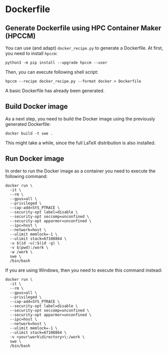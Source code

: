 # Dockerfile

## Generate Dockerfile using HPC Container Maker (HPCCM)
You can use (and adapt) `docker_recipe.py` to generate a Dockerfile. At first, you need to install `hpccm`:

```shell
python3 -m pip install --upgrade hpccm --user
```

Then, you can execute following shell script:

```shell
hpccm --recipe docker_recipe.py --format docker > Dockerfile
```
A basic Dockerfile has already been generated.

## Build Docker image
As a next step, you need to build the Docker image using the previously generated Dockerfile:

```shell
docker build -t swe .
```

This might take a while, since the full LaTeX distribution is also installed.

## Run Docker image
In order to run the Docker image as a container you need to execute the following command:

```shell
docker run \
  -it \
  --rm \
  --gpus=all \
  --privileged \
  --cap-add=SYS_PTRACE \
  --security-opt label=disable \
  --security-opt seccomp=unconfined \
  --security-opt apparmor=unconfined \
  --ipc=host \
  --network=host \
  --ulimit memlock=-1 \
  --ulimit stack=67108864 \
  -u $(id -u):$(id -g) \
  -v $(pwd):/work \
  -w /work \
  swe \
  /bin/bash
```

If you are using Windows, then you need to execute this command instead:

```shell
docker run \
  -it \
  --rm \
  --gpus=all \
  --privileged \
  --cap-add=SYS_PTRACE \
  --security-opt label=disable \
  --security-opt seccomp=unconfined \
  --security-opt apparmor=unconfined \
  --ipc=host \
  --network=host \
  --ulimit memlock=-1 \
  --ulimit stack=67108864 \
  -v <your\work\directory>\:/work \
  swe \
  /bin/bash
```
